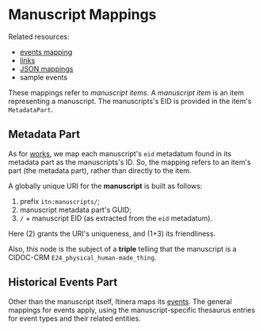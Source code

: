 # Manuscript Mappings

Related resources:

- [events mapping](events.md)
- [links](links.md)
- [JSON mappings](code/manuscript-mappings.json)
- sample events

These mappings refer to _manuscript items_. A _manuscript item_ is an item representing a manuscript. The manuscripts's EID is provided in the item's `MetadataPart`.

## Metadata Part

As for [works](work-mappings.md#metadata-part), we map each manuscript's `eid` metadatum found in its metadata part as the manuscripts's ID. So, the mapping refers to an item's part (the metadata part), rather than directly to the item.

A globally unique URI for the **manuscript** is built as follows:

1. prefix `itn:manuscripts/`;
2. manuscript metadata part's GUID;
3. `/` + manuscript EID (as extracted from the `eid` metadatum).

Here (2) grants the URI's uniqueness, and (1+3) its friendliness.

Also, this node is the subject of a **triple** telling that the manuscript is a CIDOC-CRM `E24_physical_human-made_thing`.

## Historical Events Part

Other than the manuscript itself, Itinera maps its [events](events.md). The general mappings for events apply, using the manuscript-specific thesaurus entries for event types and their related entities.
